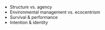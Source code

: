 * Structure vs. agency
* Environmental management vs. ecocentrism
* Survival & performance
* Intention & identity